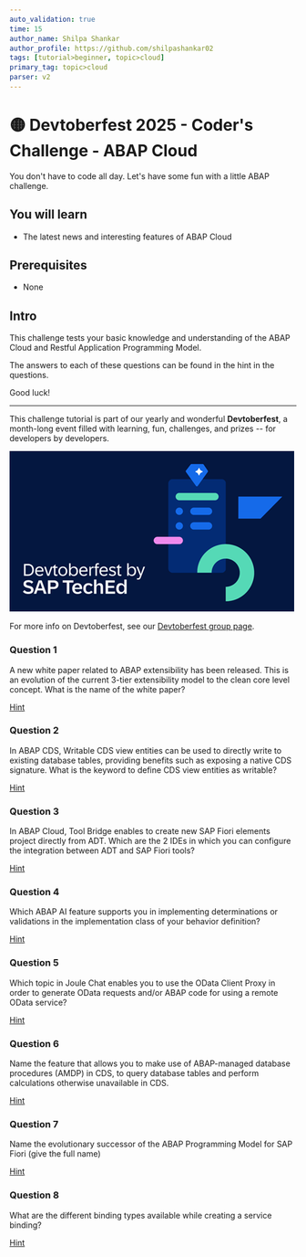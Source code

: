 ```yaml
---
auto_validation: true
time: 15
author_name: Shilpa Shankar
author_profile: https://github.com/shilpashankar02
tags: [tutorial>beginner, topic>cloud]
primary_tag: topic>cloud
parser: v2
---
```


# 🟡 Devtoberfest 2025 - Coder's Challenge - ABAP Cloud
<!-- description --> You don't have to code all day. Let's have some fun with a little ABAP challenge.

## You will learn
- The latest news and interesting features of ABAP Cloud

## Prerequisites
- None

## Intro
This challenge tests your basic knowledge and understanding of the ABAP Cloud and Restful Application Programming Model.

The answers to each of these questions can be found in the hint in the questions. 

Good luck!

<hr>

This challenge tutorial is part of our yearly and wonderful **Devtoberfest**, a month-long event filled with learning, fun, challenges, and prizes -- for developers by developers. 

![Devtoberfest](devtoberfestBanner2.png) 

For more info on Devtoberfest, see our [Devtoberfest group page](https://community.sap.com/t5/devtoberfest/gh-p/Devtoberfest).





### Question 1
A new white paper related to ABAP extensibility has been released. This is an evolution of the current 3-tier extensibility model to the clean core level concept. What is the name of the white paper?

[Hint](https://youtu.be/xg6tB_RccA4)




### Question 2
In ABAP CDS, Writable CDS view entities can be used to directly write to existing database tables, providing benefits such as exposing a native CDS signature. What is the keyword to define CDS view entities as writable?

 [Hint](https://help.sap.com/docs/abap-cloud/abap-data-models/writable-view-entities?locale=en-US)




### Question 3
In ABAP Cloud, Tool Bridge enables to create new SAP Fiori elements project directly from ADT. Which are the 2 IDEs in which you can configure the integration between ADT and SAP Fiori tools?

[Hint](https://www.youtube.com/watch?v=vwcTSPH84GY)




### Question 4
Which ABAP AI feature supports you in implementing determinations or validations in the implementation class of your behavior definition?

[Hint](https://help.sap.com/docs/abap-ai/generative-ai-in-abap-cloud/joule-for-developers-abap-ai-capabilities-5f175c94900741d6af3dbb23ce37e81a?locale=en-US)





### Question 5
Which topic in Joule Chat enables you to use the OData Client Proxy in order to generate OData requests and/or ABAP code for using a remote OData service?

[Hint](https://help.sap.com/docs/abap-ai/generative-ai-in-abap-cloud/use-joule-chat?locale=en-US)




### Question 6
Name the feature that allows you to make use of ABAP-managed database procedures (AMDP) in CDS, to query database tables and perform calculations otherwise unavailable in CDS.

[Hint](https://help.sap.com/docs/abap-cloud/abap-data-models/cds-table-functions-ed4c5fc6d3fd43ebb355f12aa1e73757?locale=en-US)




### Question 7
Name the evolutionary successor of the ABAP Programming Model for SAP Fiori (give the full name)

[Hint](https://help.sap.com/docs/ABAP_PLATFORM_NEW/fc4c71aa50014fd1b43721701471913d/289477a81eec4d4e84c0302fb6835035.html?locale=en-US&version=202310.latest)




### Question 8
What are the different binding types available while creating a service binding?

[Hint](https://help.sap.com/docs/ABAP_PLATFORM_NEW/f2e545608079437ab165c105649b89db/4bad0d7280b742a68dd2d42b1441f09a.html?locale=en-US)



